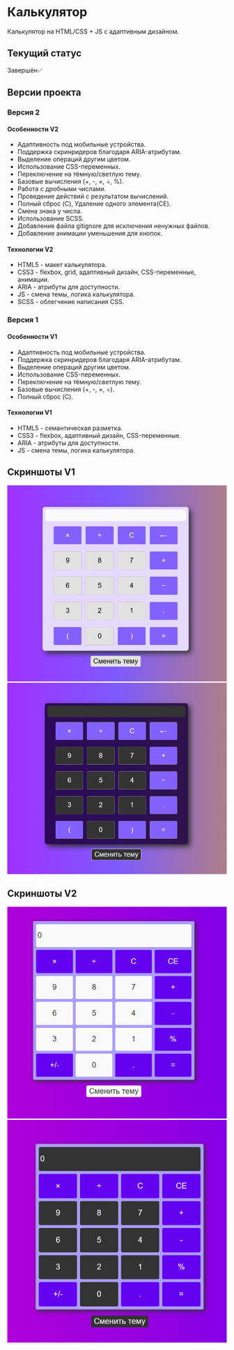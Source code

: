 # Калькулятор

Калькулятор на HTML/CSS + JS с адаптивным дизайном.

## Текущий статус

Завершён✅

## Версии проекта

### Версия 2

#### Особенности V2

- Адаптивность под мобильные устройства.
- Поддержка скринридеров благодаря ARIA-атрибутам.
- Выделение операций другим цветом.
- Использование CSS-переменных.
- Переключение на тёмную/светлую тему.
- Базовые вычисления (+, -, ×, ÷, %).
- Работа с дробными числами.
- Проведение действий с результатом вычислений.
- Полный сброс (C), Удаление одного элемента(CE).
- Смена знака у числа.
- Использование SCSS.
- Добавление файла gitignore для исключения ненужных файлов.
- Добавление анимации уменьшения для кнопок.

#### Технологии V2

- HTML5 - макет калькулятора.
- CSS3 - flexbox, grid, адаптивный дизайн, CSS-переменные, анимации.
- ARIA - атрибуты для доступности.
- JS - смена темы, логика калькулятора.
- SCSS - облегчение написания CSS.

### Версия 1

#### Особенности V1

- Адаптивность под мобильные устройства.
- Поддержка скринридеров благодаря ARIA-атрибутам.
- Выделение операций другим цветом.
- Использование CSS-переменных.
- Переключение на тёмную/светлую тему.
- Базовые вычисления (+, -, ×, ÷).
- Полный сброс (C).

#### Технологии V1

- HTML5 - семантическая разметка.
- CSS3 - flexbox, адаптивный дизайн, CSS-переменные.
- ARIA - атрибуты для доступности.
- JS - смена темы, логика калькулятора.

## Скриншоты V1

![Светлая тема](screenshots/light-theme.png)
![Тёмная тема](screenshots/dark-theme.png)

## Скриншоты V2

![Светлая тема](screenshots/light-theme-v2.png)
![Тёмная тема](screenshots/dark-theme-v2.png)
